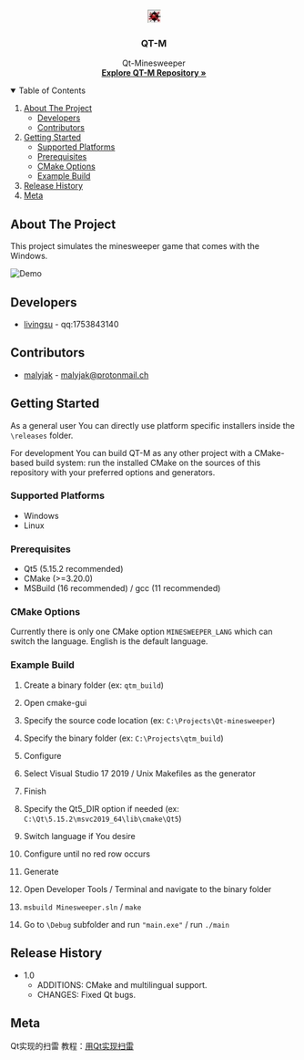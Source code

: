 <!-- PROJECT LOGO -->
<br />
<p align="center">
  <a href="https://github.com/livingsu/Qt-minesweeper">
    <img src="pic/mine_step.png" alt="Logo" width="23">
  </a>

  <h3 align="center">QT-M</h3>

  <p align="center">
    Qt-Minesweeper
    <br />
    <a href="https://github.com/livingsu/Qt-minesweeper"><strong>Explore QT-M Repository »</strong></a>
  </p>
</p>



<!-- TABLE OF CONTENTS -->
<details open="open">
  <summary>Table of Contents</summary>
  <ol>
    <li>
      <a href="#about-the-project">About The Project</a>
      <ul>
      	<li><a href="#developers">Developers</a></li>
        <li><a href="#contributors">Contributors</a></li>
      </ul>
    </li>
    <li>
      <a href="#getting-started">Getting Started</a>
      <ul>
      	<li><a href="#supported-platforms">Supported Platforms</a></li>
        <li><a href="#prerequisites">Prerequisites</a></li>
        <li><a href="#cmake-options">CMake Options</a></li>
        <li><a href="#example-build">Example Build</a></li>
      </ul>
    </li>
    <li>
      <a href="#release-history">Release History</a>
    </li>
    <li>
      <a href="#meta">Meta</a>
    </li>
  </ol>
</details>



<!-- ABOUT THE PROJECT -->
## About The Project

This project simulates the minesweeper game that comes with the Windows.

<img src="https://img-blog.csdnimg.cn/20200310145059828.gif" alt="Demo">



## Developers

* <a href="https://github.com/livingsu">livingsu</a> - qq:1753843140



## Contributors

* <a href="https://github.com/malyjak">malyjak</a> - malyjak@protonmail.ch



<!-- GETTING STARTED -->
## Getting Started

As a general user You can directly use platform specific installers inside the `\releases` folder.

For development You can build QT-M as any other project with a CMake-based build system: run the installed CMake on the sources of this repository with your preferred options and generators.


### Supported Platforms

* Windows
* Linux


### Prerequisites

* Qt5 (5.15.2 recommended)
* CMake (>=3.20.0)
* MSBuild (16 recommended) / gcc (11 recommended)



### CMake Options

Currently there is only one CMake option `MINESWEEPER_LANG` which can switch the language. English is the default language.



### Example Build

1) Create a binary folder (ex: `qtm_build`)

2) Open cmake-gui

3) Specify the source code location (ex: `C:\Projects\Qt-minesweeper`)

4) Specify the binary folder (ex: `C:\Projects\qtm_build`)

5) Configure

6) Select Visual Studio 17 2019 / Unix Makefiles as the generator

7) Finish

8) Specify the Qt5_DIR option if needed (ex: `C:\Qt\5.15.2\msvc2019_64\lib\cmake\Qt5`)

9) Switch language if You desire

9) Configure until no red row occurs

10) Generate

11) Open Developer Tools / Terminal and navigate to the binary folder

12) `msbuild Minesweeper.sln` / `make`

13) Go to `\Debug` subfolder and run `"main.exe"` / run `./main`



<!-- RELEASE HISTORY -->
## Release History

* 1.0
	* ADDITIONS: CMake and multilingual support.
	* CHANGES: Fixed Qt bugs.



<!-- META -->
## Meta

Qt实现的扫雷
教程：[用Qt实现扫雷](https://blog.csdn.net/livingsu/article/details/104774193)
